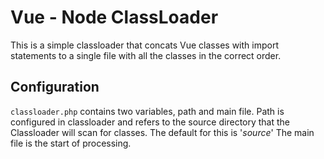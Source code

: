 # Vue - Node ClassLoader

This is a simple classloader that concats Vue classes with import statements to a single file with all the classes in the correct order.

## Configuration

<code>classloader.php</code> contains two variables, path and main file. Path is configured in classloader and refers to the source directory that the Classloader will scan for classes. The default for this is '<i>source</i>' The main file is the start of processing.



